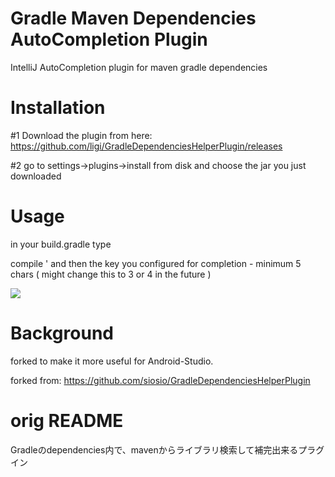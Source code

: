 Gradle Maven Dependencies AutoCompletion Plugin
===============================================

IntelliJ AutoCompletion plugin for maven gradle dependencies

Installation
============

 #1 Download the plugin from here: https://github.com/ligi/GradleDependenciesHelperPlugin/releases
 
 #2 go to settings->plugins->install from disk and choose the jar you just downloaded

Usage
=====

in your build.gradle type

compile '<searchterm> and then the key you configured for completion - minimum 5 chars ( might change this to 3 or 4 in the future )

<img src="https://lh3.googleusercontent.com/-Q6Nyp1XdYLw/Ujs2ZQuff4I/AAAAAAAADbM/bMpLQgBfMkc/w587-h309-no/idea_gradle_plugin.png" />

Background
==========

forked to make it more useful for Android-Studio.

forked from:
 https://github.com/siosio/GradleDependenciesHelperPlugin


orig README
===========

Gradleのdependencies内で、mavenからライブラリ検索して補完出来るプラグイン


